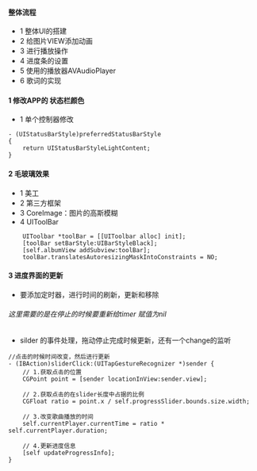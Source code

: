 #### 整体流程
- 1 整体UI的搭建
- 2 给图片VIEW添加动画
- 3 进行播放操作
- 4 进度条的设置
- 5 使用的播放器AVAudioPlayer
- 6 歌词的实现


####  1 修改APP的 状态栏颜色
- 1 单个控制器修改

```
- (UIStatusBarStyle)preferredStatusBarStyle
{
    return UIStatusBarStyleLightContent;
}
```
####  2 毛玻璃效果

- 1 美工
- 2 第三方框架
- 3 CoreImage：图片的高斯模糊
- 4 UIToolBar

```
    UIToolbar *toolBar = [[UIToolbar alloc] init];
    [toolBar setBarStyle:UIBarStyleBlack];
    [self.albumView addSubview:toolBar];
    toolBar.translatesAutoresizingMaskIntoConstraints = NO;
```
#### 3 进度界面的更新
- 要添加定时器，进行时间的刷新，更新和移除
###### 这里需要的是在停止的时候要重新给timer 赋值为nil
- silder 的事件处理，拖动停止完成时候更新，还有一个change的监听

```
//点击的时候时间改变，然后进行更新
- (IBAction)sliderClick:(UITapGestureRecognizer *)sender {
    // 1.获取点击的位置
    CGPoint point = [sender locationInView:sender.view];
    
    // 2.获取点击的在slider长度中占据的比例
    CGFloat ratio = point.x / self.progressSlider.bounds.size.width;
    
    // 3.改变歌曲播放的时间
    self.currentPlayer.currentTime = ratio * self.currentPlayer.duration;
    
    // 4.更新进度信息
    [self updateProgressInfo];
}
```


